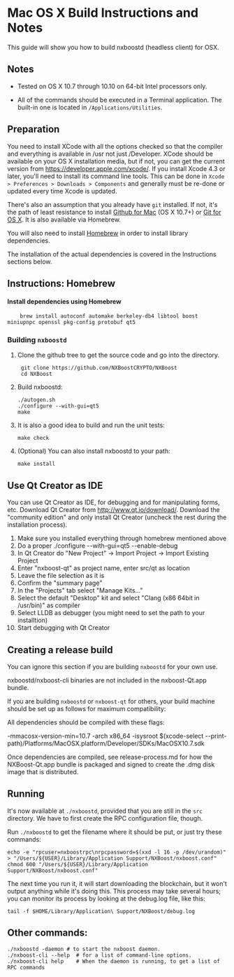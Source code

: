 Mac OS X Build Instructions and Notes
====================================
This guide will show you how to build nxboostd (headless client) for OSX.

Notes
-----

* Tested on OS X 10.7 through 10.10 on 64-bit Intel processors only.

* All of the commands should be executed in a Terminal application. The
built-in one is located in `/Applications/Utilities`.

Preparation
-----------

You need to install XCode with all the options checked so that the compiler
and everything is available in /usr not just /Developer. XCode should be
available on your OS X installation media, but if not, you can get the
current version from https://developer.apple.com/xcode/. If you install
Xcode 4.3 or later, you'll need to install its command line tools. This can
be done in `Xcode > Preferences > Downloads > Components` and generally must
be re-done or updated every time Xcode is updated.

There's also an assumption that you already have `git` installed. If
not, it's the path of least resistance to install [Github for Mac](https://mac.github.com/)
(OS X 10.7+) or
[Git for OS X](https://code.google.com/p/git-osx-installer/). It is also
available via Homebrew.

You will also need to install [Homebrew](http://brew.sh) in order to install library
dependencies.

The installation of the actual dependencies is covered in the Instructions
sections below.

Instructions: Homebrew
----------------------

#### Install dependencies using Homebrew

        brew install autoconf automake berkeley-db4 libtool boost miniupnpc openssl pkg-config protobuf qt5

### Building `nxboostd`

1. Clone the github tree to get the source code and go into the directory.

        git clone https://github.com/NXBoostCRYPTO/NXBoost
        cd NXBoost

2.  Build nxboostd:

        ./autogen.sh
        ./configure --with-gui=qt5
        make

3.  It is also a good idea to build and run the unit tests:

        make check

4.  (Optional) You can also install nxboostd to your path:

        make install

Use Qt Creator as IDE
------------------------
You can use Qt Creator as IDE, for debugging and for manipulating forms, etc.
Download Qt Creator from http://www.qt.io/download/. Download the "community edition" and only install Qt Creator (uncheck the rest during the installation process).

1. Make sure you installed everything through homebrew mentioned above
2. Do a proper ./configure --with-gui=qt5 --enable-debug
3. In Qt Creator do "New Project" -> Import Project -> Import Existing Project
4. Enter "nxboost-qt" as project name, enter src/qt as location
5. Leave the file selection as it is
6. Confirm the "summary page"
7. In the "Projects" tab select "Manage Kits..."
8. Select the default "Desktop" kit and select "Clang (x86 64bit in /usr/bin)" as compiler
9. Select LLDB as debugger (you might need to set the path to your installtion)
10. Start debugging with Qt Creator

Creating a release build
------------------------
You can ignore this section if you are building `nxboostd` for your own use.

nxboostd/nxboost-cli binaries are not included in the nxboost-Qt.app bundle.

If you are building `nxboostd` or `nxboost-qt` for others, your build machine should be set up
as follows for maximum compatibility:

All dependencies should be compiled with these flags:

 -mmacosx-version-min=10.7
 -arch x86_64
 -isysroot $(xcode-select --print-path)/Platforms/MacOSX.platform/Developer/SDKs/MacOSX10.7.sdk

Once dependencies are compiled, see release-process.md for how the NXBoost-Qt.app
bundle is packaged and signed to create the .dmg disk image that is distributed.

Running
-------

It's now available at `./nxboostd`, provided that you are still in the `src`
directory. We have to first create the RPC configuration file, though.

Run `./nxboostd` to get the filename where it should be put, or just try these
commands:

    echo -e "rpcuser=nxboostrpc\nrpcpassword=$(xxd -l 16 -p /dev/urandom)" > "/Users/${USER}/Library/Application Support/NXBoost/nxboost.conf"
    chmod 600 "/Users/${USER}/Library/Application Support/NXBoost/nxboost.conf"

The next time you run it, it will start downloading the blockchain, but it won't
output anything while it's doing this. This process may take several hours;
you can monitor its process by looking at the debug.log file, like this:

    tail -f $HOME/Library/Application\ Support/NXBoost/debug.log

Other commands:
-------

    ./nxboostd -daemon # to start the nxboost daemon.
    ./nxboost-cli --help  # for a list of command-line options.
    ./nxboost-cli help    # When the daemon is running, to get a list of RPC commands
